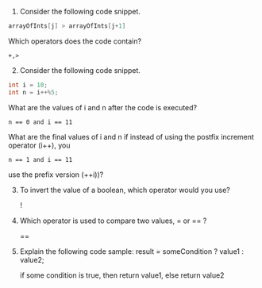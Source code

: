 1. Consider the following code snippet.

```java
arrayOfInts[j] > arrayOfInts[j+1]
```

Which operators does the code contain?
	
	+,>

2. Consider the following code snippet.

```java
int i = 10;
int n = i++%5;
```

What are the values of i and n after the code is executed?

	n == 0 and i == 11
What are the final values of i and n if instead of using the postfix increment operator (i++), you 

	n == 1 and i == 11
use the prefix version (++i))?

3. To invert the value of a boolean, which operator would you use?
	
	!
4. Which operator is used to compare two values, = or == ?
	
	==
5. Explain the following code sample: result = someCondition ? value1 : value2;

	if some condition is true, then return value1, else return value2